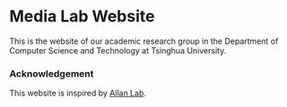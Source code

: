 # Media Lab Website

This is the website of our academic research group in the Department of Computer Science and Technology at Tsinghua University.

### Acknowledgement

This website is inspired by [Allan Lab](https://github.com/mpa139/allanlab).
